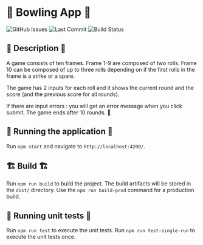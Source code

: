 # 🎳 Bowling App 🎳

![GitHub Issues](https://img.shields.io/github/issues/Jagoda11/Angular-Bowling-Scorekeeper?style=flat-square&color=blue)
![Last Commit](https://img.shields.io/github/last-commit/Jagoda11/Angular-Bowling-Scorekeeper/master?style=flat-square&color=green)
![Build Status](https://github.com/Jagoda11/Angular-Bowling-Scorekeeper/actions/workflows/npm-update.yml/badge.svg?branch=master)


## 📝 Description 📝
A game consists of ten frames. Frame 1-9 are composed of two rolls. 
Frame 10 can be composed of up to three rolls depending on if the first rolls in the frame is a strike or a spare. 

The game has 2 inputs for each roll and it shows the current round and the score (and the previous score for all rounds).

If there are input errors : you will get an error message when you click submit.
The game ends after 10 rounds. 🏁

## 🚀 Running the application 🚀

Run `npm start` and navigate to `http://localhost:4200/`.

## 🏗️ Build 🏗️

Run `npm run build` to build the project. The build artifacts will be stored in the `dist/` directory. 
Use the `npm run build-prod` command for a production build.

## 🧪 Running unit tests 🧪

Run `npm run test` to execute the unit tests.
Run `npm run test-single-run` to execute the unit tests once. 
